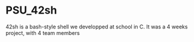 # PSU_42sh
42sh is a bash-style shell we developped at school in C. It was a 4 weeks project, with 4 team members
